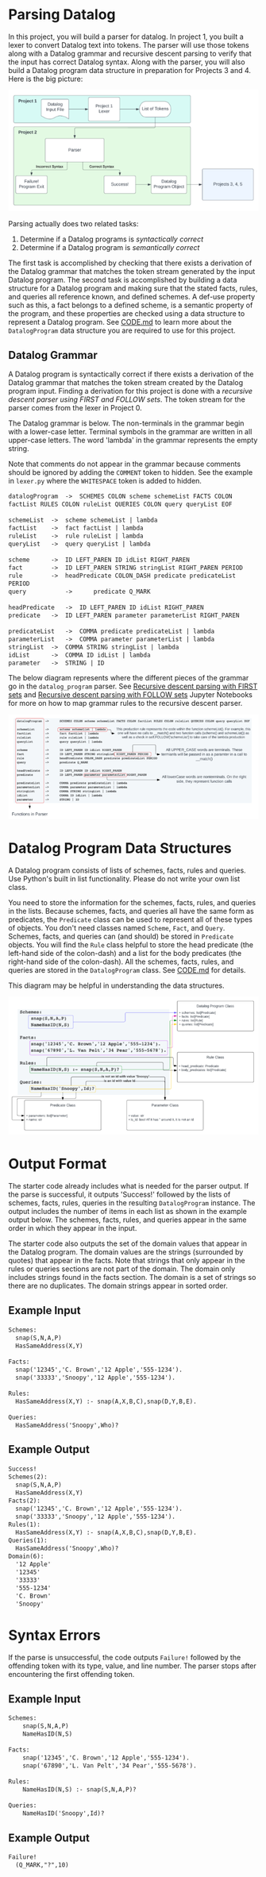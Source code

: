 # Parsing Datalog

In this project, you will build a parser for datalog. In project 1, you built a lexer to convert Datalog text into tokens. The parser will use those tokens along with a Datalog grammar and recursive descent parsing to verify that the input has correct Datalog syntax. Along with the parser, you will also build a Datalog program data structure in preparation for Projects 3 and 4. Here is the big picture:

<p align="center">
<img src="big-picture.png" alt="drawing"/>
</p>

Parsing actually does two related tasks:

1. Determine if a Datalog programs is _syntactically correct_
1. Determine if a Datalog program is _semantically correct_

The first task is accomplished by checking that there exists a derivation of the Datalog grammar that matches the token stream generated by the input Datalog program. The second task is accomplished by building a data structure for a Datalog program and making sure that the stated facts, rules, and queries all reference known, and defined schemes. A def-use property such as this, a fact belongs to a defined scheme, is a semantic property of the program, and these properties are checked using a data structure to represent a Datalog program. See [CODE.md](CODE.md) to learn more about the `DatalogProgram` data structure you are required to use for this project.

## Datalog Grammar

A Datalog program is syntactically correct if there exists a derivation of the Datalog grammar that matches the token stream created by the Datalog program input. Finding a derivation for this project is done with a _recursive descent parser using FIRST and FOLLOW sets_. The token stream for the parser comes from the lexer in Project 0.

The Datalog grammar is below. The non-terminals in the grammar begin with a lower-case letter. Terminal symbols in the grammar are written in all upper-case letters. The word 'lambda' in the grammar represents the empty string.

Note that comments do not appear in the grammar because comments should be ignored by adding the `COMMENT` token to hidden. See the example in `lexer.py` where the `WHITESPACE` token is added to hidden.

```
datalogProgram  ->  SCHEMES COLON scheme schemeList FACTS COLON factList RULES COLON ruleList QUERIES COLON query queryList EOF

schemeList  ->  scheme schemeList | lambda
factList    ->  fact factList | lambda
ruleList    ->  rule ruleList | lambda
queryList   ->  query queryList | lambda

scheme      ->  ID LEFT_PAREN ID idList RIGHT_PAREN
fact        ->  ID LEFT_PAREN STRING stringList RIGHT_PAREN PERIOD
rule        ->  headPredicate COLON_DASH predicate predicateList PERIOD
query           ->      predicate Q_MARK

headPredicate   ->  ID LEFT_PAREN ID idList RIGHT_PAREN
predicate   ->  ID LEFT_PAREN parameter parameterList RIGHT_PAREN

predicateList   ->  COMMA predicate predicateList | lambda
parameterList   ->  COMMA parameter parameterList | lambda
stringList  ->  COMMA STRING stringList | lambda
idList      ->  COMMA ID idList | lambda
parameter   ->  STRING | ID
```

The below diagram represents where the different pieces of the grammar go in the `datalog_program` parser. See [Recursive descent parsing with FIRST sets](Recursive_descent_parsing_code_example_2024.ipynb) and [Recursive descent parsing with FOLLOW sets](Recursive_descent_parsing_code_with_FOLLOW_example_2024.ipynb) Jupyter Notebooks for more on how to map grammar rules to the recursive descent parser.

<p align="center">
<img src="parser-functions.png" alt="drawing"/>
</p>

# Datalog Program Data Structures

A Datalog program consists of lists of schemes, facts, rules and queries. Use Python's built in list functionality. Please do not write your own list class.

You need to store the information for the schemes, facts, rules, and queries in the lists. Because schemes, facts, and queries all have the same form as predicates, the `Predicate` class can be used to represent all of these types of objects. You don't need classes named `Scheme`, `Fact`, and `Query`. Schemes, facts, and queries can (and should) be stored in `Predicate` objects. You will find the `Rule` class helpful to store the head predicate (the left-hand side of the colon-dash) and a list for the body predicates (the right-hand side of the colon-dash). All the schemes, facts, rules, and queries are stored in the `DatalogProgram` class. See [CODE.md](CODE.md) for details.

This diagram may be helpful in understanding the data structures.

<p align="center">
<img src="data-structure.png" alt="drawing"/>
</p>

# Output Format

The starter code already includes what is needed for the parser output. If the parse is successful, it outputs 'Success!' followed by the lists of schemes, facts, rules, queries in the resulting `DatalogProgram` instance. The output includes the number of items in each list as shown in the example output below. The schemes, facts, rules, and queries appear in the same order in which they appear in the input.

The starter code also outputs the set of the domain values that appear in the Datalog program. The domain values are the strings (surrounded by quotes) that appear in the facts. Note that strings that only appear in the rules or queries sections are not part of the domain. The domain only includes strings found in the facts section. The domain is a set of strings so there are no duplicates. The domain strings appear in sorted order.

## Example Input

```
Schemes:
  snap(S,N,A,P)
  HasSameAddress(X,Y)

Facts:
  snap('12345','C. Brown','12 Apple','555-1234').
  snap('33333','Snoopy','12 Apple','555-1234').

Rules:
  HasSameAddress(X,Y) :- snap(A,X,B,C),snap(D,Y,B,E).

Queries:
  HasSameAddress('Snoopy',Who)?
```

## Example Output

```
Success!
Schemes(2):
  snap(S,N,A,P)
  HasSameAddress(X,Y)
Facts(2):
  snap('12345','C. Brown','12 Apple','555-1234').
  snap('33333','Snoopy','12 Apple','555-1234').
Rules(1):
  HasSameAddress(X,Y) :- snap(A,X,B,C),snap(D,Y,B,E).
Queries(1):
  HasSameAddress('Snoopy',Who)?
Domain(6):
  '12 Apple'
  '12345'
  '33333'
  '555-1234'
  'C. Brown'
  'Snoopy'
```

# Syntax Errors

If the parse is unsuccessful, the code outputs `Failure!` followed by the offending token with its type, value, and line number. The parser stops after encountering the first offending token.

## Example Input

```
Schemes:
    snap(S,N,A,P)
    NameHasID(N,S)

Facts:
    snap('12345','C. Brown','12 Apple','555-1234').
    snap('67890','L. Van Pelt','34 Pear','555-5678').

Rules:
    NameHasID(N,S) :- snap(S,N,A,P)?

Queries:
    NameHasID('Snoopy',Id)?
```

## Example Output

```
Failure!
  (Q_MARK,"?",10)
```
